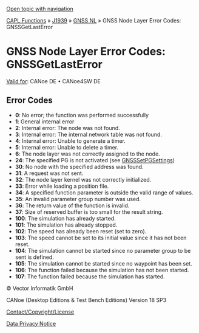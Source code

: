 [Open topic with navigation](../../../../../CANoeDEFamily.htm#Topics/CAPLFunctions/J1939/GNSSNodeLayer/CAPLfunctionsGNSSNLErrorCodesGetLastError.md)

[CAPL Functions](../../CAPLfunctions.md) » [J1939](../CAPLfunctionsJ1939StartPage.md) » [GNSS NL](CAPLfunctionsGNSSNLOverview.md) » GNSS Node Layer Error Codes: GNSSGetLastError

# GNSS Node Layer Error Codes: GNSSGetLastError

[Valid for](../../../Shared/FeatureAvailability.md):  CANoe DE • CANoe4SW DE

## Error Codes

- **0**: No error; the function was performed successfully
- **1**: General internal error
- **2**: Internal error: The node was not found.
- **3**: Internal error: The internal network table was not found.
- **4**: Internal error: Unable to generate a timer.
- **5**: Internal error: Unable to delete a timer.
- **6**: The node layer was not correctly assigned to the node.
- **24**: The specified PG is not activated (see [GNSSSetPGSettings](Functions/CAPLfunctionGNSSsetpgsettings.md))
- **30**: No node with the specified address was found.
- **31**: A request was not sent.
- **32**: The node layer kernel was not correctly initialized.
- **33**: Error while loading a position file.
- **34**: A specified function parameter is outside the valid range of values.
- **35**: An invalid parameter group number was used.
- **36**: The return value of the function is invalid.
- **37**: Size of reserved buffer is too small for the result string.
- **100**: The simulation has already started.
- **101**: The simulation has already stopped.
- **102**: The speed has already been reset (set to zero).
- **103**: The speed cannot be set to its initial value since it has not been reset.
- **104**: The simulation cannot be started since no parameter group to be sent is defined.
- **105**: The simulation cannot be started since no waypoint has been set.
- **106**: The function failed because the simulation has not been started.
- **107**: The function failed because the simulation has started.

© Vector Informatik GmbH

CANoe (Desktop Editions & Test Bench Editions) Version 18 SP3

[Contact/Copyright/License](../../../Shared/ContactCopyrightLicense.md)

[Data Privacy Notice](https://www.vector.com/int/en/company/get-info/privacy-policy/)
